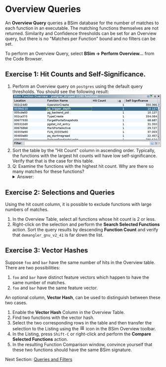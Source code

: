 # Overview Queries

An **Overview Query** queries a BSim database for the number of matches to each function in an executable.
The matching functions themselves are not returned. 
Similarity and Confidence thresholds can be set for an Overview query, but there is no "Matches per Function" bound and no filters can be set.

To perform an Overview Query, select **BSim -> Perform Overview...** from the Code Browser.

## Exercise 1: Hit Counts and Self-Significance.

1. Perform an Overview query on ``postgres`` using the default query thresholds.
You should see the following result:
![overview window](images/overview_window.png)
1. Sort the table by the "Hit Count" column in ascending order.  Typically, the functions with the largest hit counts will have low self-significance.
Verify that that is the case for this table. 
1. Q: Examine the functions with the highest hit count. Why are there so many matches for these functions?
   <details><summary>Answer:</summary> These are all instances of PostgreSQL statistics-reporting functions.  Their bodies are quite similar.</details>

## Exercise 2: Selections and Queries

Using the hit count column, it is possible to exclude functions with large numbers of matches.

1. In the Overview Table, select all functions whose hit count is 2 or less.
1. Right-click on the selection and perform the **Search Selected Functions** action.
   Sort the query results by descending **Function Count** and verify that ``demangler_gnu_v2_41`` is far down the list.

## Exercise 3: Vector Hashes

Suppose ``foo`` and ``bar`` have the same number of hits in the Overview table.
There are two possibilities:
1. ``foo`` and ``bar`` have distinct feature vectors which happen to have the same number of matches.
1. ``foo`` and ``bar`` have the same feature vector.

An optional column, **Vector Hash**, can be used to distinguish between these two cases.

1. Enable the **Vector Hash** Column in the Overview Table.
1. Find two functions with the vector hash.
1. Select the two corresponding rows in the table and then transfer the selection to the Listing using the ![make selection icon](images/text_align_justify.png) icon in the BSim Overview toolbar.
1. In the Listing, press ``Shift-C`` or right-click and perform the **Compare Selected Functions** action.
1. In the resulting Function Comparison window, convince yourself that these two functions should have the same BSim signature.

Next Section: [Queries and Filters](BSimTutorial_Filters.md)